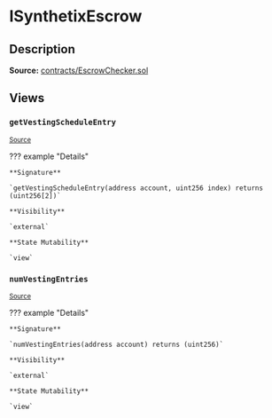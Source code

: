 # ISynthetixEscrow

## Description

**Source:** [contracts/EscrowChecker.sol](https://github.com/Synthetixio/synthetix/tree/v2.35.0-ovm/contracts/EscrowChecker.sol)

## Views

### `getVestingScheduleEntry`

<sub>[Source](https://github.com/Synthetixio/synthetix/tree/v2.35.0-ovm/contracts/EscrowChecker.sol#L7)</sub>

??? example "Details"

    **Signature**

    `getVestingScheduleEntry(address account, uint256 index) returns (uint256[2])`

    **Visibility**

    `external`

    **State Mutability**

    `view`

### `numVestingEntries`

<sub>[Source](https://github.com/Synthetixio/synthetix/tree/v2.35.0-ovm/contracts/EscrowChecker.sol#L5)</sub>

??? example "Details"

    **Signature**

    `numVestingEntries(address account) returns (uint256)`

    **Visibility**

    `external`

    **State Mutability**

    `view`
